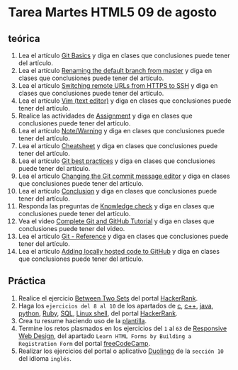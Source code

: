 # Tarea Martes HTML5 09 de agosto

## teórica

1. Lea el artículo [Git Basics](https://www.theodinproject.com/lessons/foundations-git-basics) y diga en clases que conclusiones puede tener del artículo.
2. Lea el artículo [Renaming the default branch from master](https://github.com/github/renaming) y diga en clases que conclusiones puede tener del artículo.
3. Lea el artículo [Switching remote URLs from HTTPS to SSH](https://docs.github.com/en/get-started/getting-started-with-git/managing-remote-repositories#switching-remote-urls-from-https-to-ssh) y diga en clases que conclusiones puede tener del artículo.
4. Lea el artículo [Vim (text editor)](https://en.wikipedia.org/wiki/Vim_(text_editor)) y diga en clases que conclusiones puede tener del artículo.
5. Realice las actividades de [Assignment](https://www.theodinproject.com/lessons/foundations-git-basics#assignment) y diga en clases que conclusiones puede tener del artículo.
6. Lea el artículo [Note/Warning](https://www.theodinproject.com/lessons/foundations-git-basics#notewarning) y diga en clases que conclusiones puede tener del artículo.
7. Lea el artículo [Cheatsheet](https://www.theodinproject.com/lessons/foundations-git-basics#cheatsheet) y diga en clases que conclusiones puede tener del artículo.
8. Lea el artículo [Git best practices](https://www.theodinproject.com/lessons/foundations-git-basics#git-best-practices) y diga en clases que conclusiones puede tener del artículo.
9. Lea el artículo [Changing the Git commit message editor](https://www.theodinproject.com/lessons/foundations-git-basics#changing-the-git-commit-message-editor) y diga en clases que conclusiones puede tener del artículo.
10. Lea el artículo [Conclusion](https://www.theodinproject.com/lessons/foundations-git-basics#conclusion) y diga en clases que conclusiones puede tener del artículo.
11. Responda las preguntas de [Knowledge check](https://www.theodinproject.com/lessons/foundations-git-basics#knowledge-check) y diga en clases que conclusiones puede tener del artículo.
12. Vea el video [Complete Git and GitHub Tutorial](https://www.youtube.com/watch?v=apGV9Kg7ics&ab_channel=KunalKushwaha) y diga en clases que conclusiones puede tener del video.
13. Lea el artículo [Git - Reference](https://git-scm.com/docs) y diga en clases que conclusiones puede tener del artículo.
14. Lea el artículo [Adding locally hosted code to GitHub](https://docs.github.com/en/migrations/importing-source-code/using-the-command-line-to-import-source-code/adding-locally-hosted-code-to-github) y diga en clases que conclusiones puede tener del artículo.

## Práctica

1. Realice el ejercicio [Between Two Sets](https://www.hackerrank.com/challenges/between-two-sets/problem?isFullScreen=false) del portal [HackerRank](https://www.hackerrank.com/dashboard).
2. Haga los `ejercicios del 8 al 10` de los apartados de [c](https://www.hackerrank.com/domains/c), [c++](https://www.hackerrank.com/domains/cpp), [java](https://www.hackerrank.com/domains/java), [python](https://www.hackerrank.com/domains/python), [Ruby](https://www.hackerrank.com/domains/ruby), [SQL](https://www.hackerrank.com/domains/sql), [Linux shell](https://www.hackerrank.com/domains/shell), del portal [HackerRank](https://www.hackerrank.com/dashboard).
3. Crea tu resume haciendo uso de la [plantilla](https://docs.google.com/document/d/1jfUa4HGBDjt2peJPQ0Wg1YhdGkCoSysS6QMT4u8bCic/edit?usp=sharing).
4. Termine los retos plasmados en los ejercicios del `1` al `63` de [Responsive Web Design](https://www.freecodecamp.org/learn/2022/responsive-web-design/), del apartado `Learn HTML Forms by Building a Registration Form` del portal [freeCodeCamp](https://www.freecodecamp.org/learn/).
5. Realizar los ejercicios del portal o aplicativo [Duolingo](https://www.duolingo.com/learn) de la `sección 10` del idioma `inglés`.